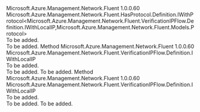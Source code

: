 <Type Name="IWithProtocol" FullName="Microsoft.Azure.Management.Network.Fluent.VerificationIPFlow.Definition.IWithProtocol">
  <TypeSignature Language="C#" Value="public interface IWithProtocol : Microsoft.Azure.Management.Network.Fluent.HasProtocol.Definition.IWithProtocol&lt;Microsoft.Azure.Management.Network.Fluent.VerificationIPFlow.Definition.IWithLocalIP,Microsoft.Azure.Management.Network.Fluent.Models.Protocol&gt;" />
  <TypeSignature Language="ILAsm" Value=".class public interface auto ansi abstract IWithProtocol implements class Microsoft.Azure.Management.Network.Fluent.HasProtocol.Definition.IWithProtocol`2&lt;class Microsoft.Azure.Management.Network.Fluent.VerificationIPFlow.Definition.IWithLocalIP, class Microsoft.Azure.Management.Network.Fluent.Models.Protocol&gt;" />
  <TypeSignature Language="DocId" Value="T:Microsoft.Azure.Management.Network.Fluent.VerificationIPFlow.Definition.IWithProtocol" />
  <TypeSignature Language="VB.NET" Value="Public Interface IWithProtocol&#xA;Implements IWithProtocol(Of IWithLocalIP, Protocol)" />
  <TypeSignature Language="F#" Value="type IWithProtocol = interface&#xA;    interface IWithProtocol&lt;IWithLocalIP, Protocol&gt;" />
  <AssemblyInfo>
    <AssemblyName>Microsoft.Azure.Management.Network.Fluent</AssemblyName>
    <AssemblyVersion>1.0.0.60</AssemblyVersion>
  </AssemblyInfo>
  <Interfaces>
    <Interface>
      <InterfaceName>Microsoft.Azure.Management.Network.Fluent.HasProtocol.Definition.IWithProtocol&lt;Microsoft.Azure.Management.Network.Fluent.VerificationIPFlow.Definition.IWithLocalIP,Microsoft.Azure.Management.Network.Fluent.Models.Protocol&gt;</InterfaceName>
    </Interface>
  </Interfaces>
  <Docs>
    <summary>To be added.</summary>
    <remarks>To be added.</remarks>
  </Docs>
  <Members>
    <Member MemberName="WithTCP">
      <MemberSignature Language="C#" Value="public Microsoft.Azure.Management.Network.Fluent.VerificationIPFlow.Definition.IWithLocalIP WithTCP ();" />
      <MemberSignature Language="ILAsm" Value=".method public hidebysig newslot virtual instance class Microsoft.Azure.Management.Network.Fluent.VerificationIPFlow.Definition.IWithLocalIP WithTCP() cil managed" />
      <MemberSignature Language="DocId" Value="M:Microsoft.Azure.Management.Network.Fluent.VerificationIPFlow.Definition.IWithProtocol.WithTCP" />
      <MemberSignature Language="VB.NET" Value="Public Function WithTCP () As IWithLocalIP" />
      <MemberSignature Language="F#" Value="abstract member WithTCP : unit -&gt; Microsoft.Azure.Management.Network.Fluent.VerificationIPFlow.Definition.IWithLocalIP" Usage="iWithProtocol.WithTCP " />
      <MemberType>Method</MemberType>
      <AssemblyInfo>
        <AssemblyName>Microsoft.Azure.Management.Network.Fluent</AssemblyName>
        <AssemblyVersion>1.0.0.60</AssemblyVersion>
      </AssemblyInfo>
      <ReturnValue>
        <ReturnType>Microsoft.Azure.Management.Network.Fluent.VerificationIPFlow.Definition.IWithLocalIP</ReturnType>
      </ReturnValue>
      <Parameters />
      <Docs>
        <summary>To be added.</summary>
        <returns>To be added.</returns>
        <remarks>To be added.</remarks>
      </Docs>
    </Member>
    <Member MemberName="WithUDP">
      <MemberSignature Language="C#" Value="public Microsoft.Azure.Management.Network.Fluent.VerificationIPFlow.Definition.IWithLocalIP WithUDP ();" />
      <MemberSignature Language="ILAsm" Value=".method public hidebysig newslot virtual instance class Microsoft.Azure.Management.Network.Fluent.VerificationIPFlow.Definition.IWithLocalIP WithUDP() cil managed" />
      <MemberSignature Language="DocId" Value="M:Microsoft.Azure.Management.Network.Fluent.VerificationIPFlow.Definition.IWithProtocol.WithUDP" />
      <MemberSignature Language="VB.NET" Value="Public Function WithUDP () As IWithLocalIP" />
      <MemberSignature Language="F#" Value="abstract member WithUDP : unit -&gt; Microsoft.Azure.Management.Network.Fluent.VerificationIPFlow.Definition.IWithLocalIP" Usage="iWithProtocol.WithUDP " />
      <MemberType>Method</MemberType>
      <AssemblyInfo>
        <AssemblyName>Microsoft.Azure.Management.Network.Fluent</AssemblyName>
        <AssemblyVersion>1.0.0.60</AssemblyVersion>
      </AssemblyInfo>
      <ReturnValue>
        <ReturnType>Microsoft.Azure.Management.Network.Fluent.VerificationIPFlow.Definition.IWithLocalIP</ReturnType>
      </ReturnValue>
      <Parameters />
      <Docs>
        <summary>To be added.</summary>
        <returns>To be added.</returns>
        <remarks>To be added.</remarks>
      </Docs>
    </Member>
  </Members>
</Type>